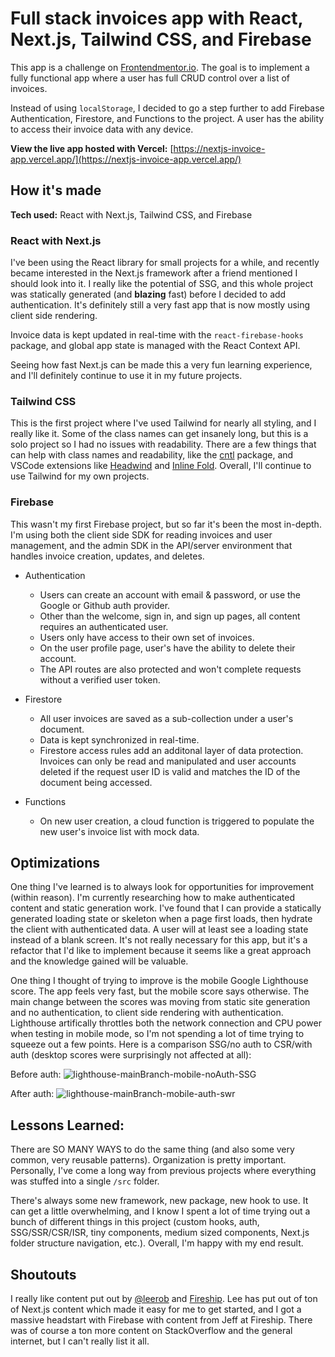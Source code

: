 # Full stack invoices app with React, Next.js, Tailwind CSS, and Firebase

This app is a challenge on [Frontendmentor.io](https://www.frontendmentor.io/challenges/invoice-app-i7KaLTQjl). The goal is to implement a fully functional app where a user has full CRUD control over a list of invoices.

Instead of using `localStorage`, I decided to go a step further to add Firebase Authentication, Firestore, and Functions to the project. A user has the ability to access their invoice data with any device.

**View the live app hosted with Vercel:** [https://nextjs-invoice-app.vercel.app/](https://nextjs-invoice-app.vercel.app/)

## How it's made

**Tech used:** React with Next.js, Tailwind CSS, and Firebase

### React with Next.js

I've been using the React library for small projects for a while, and recently became interested in the Next.js framework after a friend mentioned I should look into it. I really like the potential of SSG, and this whole project was statically generated (and **blazing** fast) before I decided to add authentication. It's definitely still a very fast app that is now mostly using client side rendering.

Invoice data is kept updated in real-time with the `react-firebase-hooks` package, and global app state is managed with the React Context API.

Seeing how fast Next.js can be made this a very fun learning experience, and I'll definitely continue to use it in my future projects.

### Tailwind CSS

This is the first project where I've used Tailwind for nearly all styling, and I really like it. Some of the class names can get insanely long, but this is a solo project so I had no issues with readability. There are a few things that can help with class names and readability, like the [cntl](https://www.npmjs.com/package/cntl) package, and VSCode extensions like [Headwind](https://github.com/heybourn/headwind) and [Inline Fold](https://github.com/moalamri/vscode-inline-fold). Overall, I'll continue to use Tailwind for my own projects.

### Firebase

This wasn't my first Firebase project, but so far it's been the most in-depth. I'm using both the client side SDK for reading invoices and user management, and the admin SDK in the API/server environment that handles invoice creation, updates, and deletes.

- Authentication

  - Users can create an account with email & password, or use the Google or Github auth provider.
  - Other than the welcome, sign in, and sign up pages, all content requires an authenticated user.
  - Users only have access to their own set of invoices.
  - On the user profile page, user's have the ability to delete their account.
  - The API routes are also protected and won't complete requests without a verified user token.

- Firestore

  - All user invoices are saved as a sub-collection under a user's document.
  - Data is kept synchronized in real-time.
  - Firestore access rules add an additonal layer of data protection. Invoices can only be read and manipulated and user accounts deleted if the request user ID is valid and matches the ID of the document being accessed.

- Functions
  - On new user creation, a cloud function is triggered to populate the new user's invoice list with mock data.

## Optimizations

One thing I've learned is to always look for opportunities for improvement (within reason). I'm currently researching how to make authenticated content and static generation work. I've found that I can provide a statically generated loading state or skeleton when a page first loads, then hydrate the client with authenticated data. A user will at least see a loading state instead of a blank screen. It's not really necessary for this app, but it's a refactor that I'd like to implement because it seems like a great approach and the knowledge gained will be valuable.

One thing I thought of trying to improve is the mobile Google Lighthouse score. The app feels very fast, but the mobile score says otherwise. The main change between the scores was moving from static site generation and no authentication, to client side rendering with authentication. Lighthouse artifically throttles both the network connection and CPU power when testing in mobile mode, so I'm not spending a lot of time trying to squeeze out a few points. Here is a comparison SSG/no auth to CSR/with auth (desktop scores were surprisingly not affected at all):

Before auth:
![lighthouse-mainBranch-mobile-noAuth-SSG](https://user-images.githubusercontent.com/48425752/178687584-77b74cd2-1347-468b-9537-885fd42d29f0.png)

After auth:
![lighthouse-mainBranch-mobile-auth-swr](https://user-images.githubusercontent.com/48425752/178687667-881553e1-e677-4d33-aa52-ca2bc1f68527.png)

## Lessons Learned:

There are SO MANY WAYS to do the same thing (and also some very common, very reusable patterns). Organization is pretty important. Personally, I've come a long way from previous projects where everything was stuffed into a single `/src` folder.

There's always some new framework, new package, new hook to use. It can get a little overwhelming, and I know I spent a lot of time trying out a bunch of different things in this project (custom hooks, auth, SSG/SSR/CSR/ISR, tiny components, medium sized components, Next.js folder structure navigation, etc.). Overall, I'm happy with my end result.

## Shoutouts

I really like content put out by [@leerob](https://github.com/leerob) and [Fireship](https://www.youtube.com/c/Fireship). Lee has put out of ton of Next.js content which made it easy for me to get started, and I got a massive headstart with Firebase with content from Jeff at Fireship. There was of course a ton more content on StackOverflow and the general internet, but I can't really list it all.
